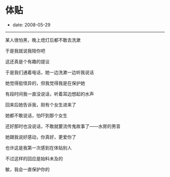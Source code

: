 # 体贴

- date: 2008-05-29

--------------------------


某人很怕黑，晚上熄灯后都不敢去洗漱

于是我就说我陪你吧

这还真是个有趣的提议

于是我们通着电话，她一边洗漱一边听我说话

她觉得挺怪异的，但我觉得我是在保护她

有段时间我一直没说话，听着耳边想起的水声

回来后她告诉我，刚有个女生进来了

她都不敢说话，怕吓到那个女生

还好那时也没说话，不敢就要流传鬼故事了——水房的男音


她跟我说好感动，你真好，更爱你了

也许这是我第一次感到在体贴别人

不过这样的回应是始料未及的

敏，我会一直保护你的
